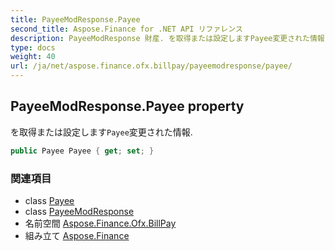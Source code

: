 ```yaml
---
title: PayeeModResponse.Payee
second_title: Aspose.Finance for .NET API リファレンス
description: PayeeModResponse 財産. を取得または設定しますPayee変更された情報.
type: docs
weight: 40
url: /ja/net/aspose.finance.ofx.billpay/payeemodresponse/payee/
---
```

## PayeeModResponse.Payee property

を取得または設定します`Payee`変更された情報.

```csharp
public Payee Payee { get; set; }
```

### 関連項目

* class [Payee](../../../aspose.finance.ofx/payee/)
* class [PayeeModResponse](../)
* 名前空間 [Aspose.Finance.Ofx.BillPay](../../payeemodresponse/)
* 組み立て [Aspose.Finance](../../../)



